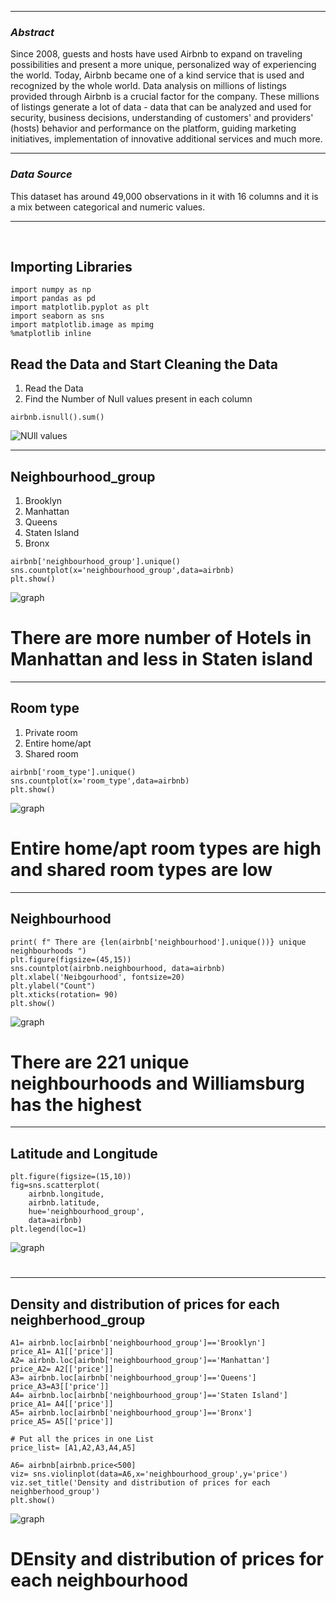 <hr>
<i><h3>Abstract</h3></i>

<p>Since 2008, guests and hosts have used Airbnb to expand on traveling possibilities and present a more unique, personalized way of experiencing the world. Today, Airbnb became one of a kind service that is used and recognized by the whole world. Data analysis on millions of listings provided through Airbnb is a crucial factor for the company. These millions of listings generate a lot of data - data that can be analyzed and used for security, business decisions, understanding of customers' and providers' (hosts) behavior and performance on the platform, guiding marketing initiatives, implementation of innovative additional services and much more.</p>
<hr>
<i><h3>Data Source</h3></i>
<p>This dataset has around 49,000 observations in it with 16 columns and it is a mix between categorical and numeric values.</p>

<hr>
<br>
<h2>Importing Libraries </h2>

```
import numpy as np
import pandas as pd
import matplotlib.pyplot as plt
import seaborn as sns
import matplotlib.image as mpimg
%matplotlib inline
```


<h2> Read the Data and Start Cleaning the Data </h2>
<ol>
    <li>  Read the Data </li>
    <li> Find the Number of Null values present in each column</li>
</ol>

```
airbnb.isnull().sum()
```

![NUll values](.//data/null_values.png)
    

<hr>

<h2>Neighbourhood_group</h2>


<ol>
    <li> Brooklyn </li>
    <li> Manhattan </li>
    <li> Queens </li>
    <li> Staten Island </li>
    <li> Bronx</li>
</ol>

```
airbnb['neighbourhood_group'].unique()
sns.countplot(x='neighbourhood_group',data=airbnb)
plt.show()
```
![graph](.//data/neighbourhood_group.png)

<h1> There are more number of Hotels in Manhattan and less in Staten island </h1>


<hr>

<h2>Room type</h2>


<ol>
    <li> Private room </li>
    <li> Entire home/apt </li>
    <li> Shared room</li>
</ol>

```
airbnb['room_type'].unique()
sns.countplot(x='room_type',data=airbnb)
plt.show()
```
![graph](.//data/room_type.png)

<h1> Entire home/apt room types are high and shared room types are low </h1>


<hr>



<h2>Neighbourhood</h2>




```
print( f" There are {len(airbnb['neighbourhood'].unique())} unique neighbourhoods ")
plt.figure(figsize=(45,15))
sns.countplot(airbnb.neighbourhood, data=airbnb)
plt.xlabel('Neibgourhood', fontsize=20)
plt.ylabel("Count")
plt.xticks(rotation= 90)
plt.show()
```
![graph](.//data/neighbourhood.png)

<h1> There are 221 unique neighbourhoods and  Williamsburg has the highest </h1>


<hr>

<h2>Latitude and Longitude</h2>




```
plt.figure(figsize=(15,10))
fig=sns.scatterplot(
    airbnb.longitude,
    airbnb.latitude,
    hue='neighbourhood_group',
    data=airbnb)
plt.legend(loc=1)
```
![graph](.//data/lat-lon.png)

<h1>  </h1>


<hr>

<h2>Density and distribution of prices for each neighberhood_group</h2>




```
A1= airbnb.loc[airbnb['neighbourhood_group']=='Brooklyn']
price_A1= A1[['price']]
A2= airbnb.loc[airbnb['neighbourhood_group']=='Manhattan']
price_A2= A2[['price']]
A3= airbnb.loc[airbnb['neighbourhood_group']=='Queens']
price_A3=A3[['price']]
A4= airbnb.loc[airbnb['neighbourhood_group']=='Staten Island']
price_A1= A4[['price']]
A5= airbnb.loc[airbnb['neighbourhood_group']=='Bronx']
price_A5= A5[['price']]

# Put all the prices in one List
price_list= [A1,A2,A3,A4,A5]

A6= airbnb[airbnb.price<500]
viz= sns.violinplot(data=A6,x='neighbourhood_group',y='price')
viz.set_title('Density and distribution of prices for each neighberhood_group')
plt.show()
```
![graph](.//data/density1.png)

<h1> DEnsity and distribution of prices for each neighbourhood </h1>




